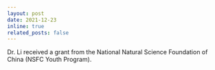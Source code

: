 ```yaml
---
layout: post
date: 2021-12-23
inline: true
related_posts: false
---
```


Dr. Li received a grant from the National Natural Science Foundation of China (NSFC Youth Program).


